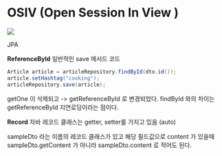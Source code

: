 # OSIV (Open Session In View )

![](https://i.imgur.com/VQeUikM.png)



JPA 

**ReferenceById** 
일반적인 save 메서드 코드 

```JAVA
Article article = articleRepository.findById(dto.id());  
article.setHashtag("cooking");  
articleRepository.save(article);
```

getOne 이 삭제되고 -> getReferenceById 로 변경되었다. 
findById 와의 차이는  getReferenceById 지연로딩이라는 점이다. 


**Record**
자바 레코드 클래스는 getter, setter를 가지고 있음 (auto)

sampleDto 라는 이름의 레코드 클래스가 있고 해당 필드값으로 content 가 있을때
sampleDto.getContent 가 아니라 sampleDto.content 로 적어도 된다. 
